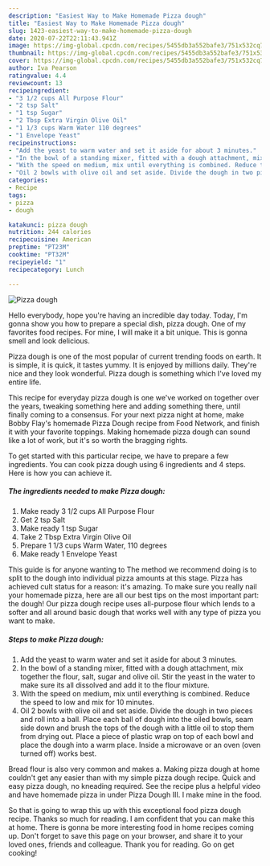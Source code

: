 ```yaml
---
description: "Easiest Way to Make Homemade Pizza dough"
title: "Easiest Way to Make Homemade Pizza dough"
slug: 1423-easiest-way-to-make-homemade-pizza-dough
date: 2020-07-22T22:11:43.941Z
image: https://img-global.cpcdn.com/recipes/5455db3a552bafe3/751x532cq70/pizza-dough-recipe-main-photo.jpg
thumbnail: https://img-global.cpcdn.com/recipes/5455db3a552bafe3/751x532cq70/pizza-dough-recipe-main-photo.jpg
cover: https://img-global.cpcdn.com/recipes/5455db3a552bafe3/751x532cq70/pizza-dough-recipe-main-photo.jpg
author: Iva Pearson
ratingvalue: 4.4
reviewcount: 13
recipeingredient:
- "3 1/2 cups All Purpose Flour"
- "2 tsp Salt"
- "1 tsp Sugar"
- "2 Tbsp Extra Virgin Olive Oil"
- "1 1/3 cups Warm Water 110 degrees"
- "1 Envelope Yeast"
recipeinstructions:
- "Add the yeast to warm water and set it aside for about 3 minutes."
- "In the bowl of a standing mixer, fitted with a dough attachment, mix together the flour, salt, sugar and olive oil. Stir the yeast in the water to make sure its all dissolved and add it to the flour mixture."
- "With the speed on medium, mix until everything is combined. Reduce the speed to low and mix for 10 minutes."
- "Oil 2 bowls with olive oil and set aside. Divide the dough in two pieces and roll into a ball. Place each ball of dough into the oiled bowls, seam side down and brush the tops of the dough with a little oil to stop them from drying out. Place a piece of plastic wrap on top of each bowl and place the dough into a warm place. Inside a microwave or an oven (oven turned off) works best."
categories:
- Recipe
tags:
- pizza
- dough

katakunci: pizza dough 
nutrition: 244 calories
recipecuisine: American
preptime: "PT23M"
cooktime: "PT32M"
recipeyield: "1"
recipecategory: Lunch

---
```



![Pizza dough](https://img-global.cpcdn.com/recipes/5455db3a552bafe3/751x532cq70/pizza-dough-recipe-main-photo.jpg)

Hello everybody, hope you're having an incredible day today. Today, I'm gonna show you how to prepare a special dish, pizza dough. One of my favorites food recipes. For mine, I will make it a bit unique. This is gonna smell and look delicious.

Pizza dough is one of the most popular of current trending foods on earth. It is simple, it is quick, it tastes yummy. It is enjoyed by millions daily. They're nice and they look wonderful. Pizza dough is something which I've loved my entire life.

This recipe for everyday pizza dough is one we&#39;ve worked on together over the years, tweaking something here and adding something there, until finally coming to a consensus. For your next pizza night at home, make Bobby Flay&#39;s homemade Pizza Dough recipe from Food Network, and finish it with your favorite toppings. Making homemade pizza dough can sound like a lot of work, but it&#39;s so worth the bragging rights.


To get started with this particular recipe, we have to prepare a few ingredients. You can cook pizza dough using 6 ingredients and 4 steps. Here is how you can achieve it.

<!--inarticleads1-->

##### The ingredients needed to make Pizza dough:

1. Make ready 3 1/2 cups All Purpose Flour
1. Get 2 tsp Salt
1. Make ready 1 tsp Sugar
1. Take 2 Tbsp Extra Virgin Olive Oil
1. Prepare 1 1/3 cups Warm Water, 110 degrees
1. Make ready 1 Envelope Yeast


This guide is for anyone wanting to The method we recommend doing is to split to the dough into individual pizza amounts at this stage. Pizza has achieved cult status for a reason: it&#39;s amazing. To make sure you really nail your homemade pizza, here are all our best tips on the most important part: the dough! Our pizza dough recipe uses all-purpose flour which lends to a softer and all around basic dough that works well with any type of pizza you want to make. 

<!--inarticleads2-->

##### Steps to make Pizza dough:

1. Add the yeast to warm water and set it aside for about 3 minutes.
1. In the bowl of a standing mixer, fitted with a dough attachment, mix together the flour, salt, sugar and olive oil. Stir the yeast in the water to make sure its all dissolved and add it to the flour mixture.
1. With the speed on medium, mix until everything is combined. Reduce the speed to low and mix for 10 minutes.
1. Oil 2 bowls with olive oil and set aside. Divide the dough in two pieces and roll into a ball. Place each ball of dough into the oiled bowls, seam side down and brush the tops of the dough with a little oil to stop them from drying out. Place a piece of plastic wrap on top of each bowl and place the dough into a warm place. Inside a microwave or an oven (oven turned off) works best.


Bread flour is also very common and makes a. Making pizza dough at home couldn&#39;t get any easier than with my simple pizza dough recipe. Quick and easy pizza dough, no kneading required. See the recipe plus a helpful video and have homemade pizza in under Pizza Dough III. I make mine in the food. 

So that is going to wrap this up with this exceptional food pizza dough recipe. Thanks so much for reading. I am confident that you can make this at home. There is gonna be more interesting food in home recipes coming up. Don't forget to save this page on your browser, and share it to your loved ones, friends and colleague. Thank you for reading. Go on get cooking!
